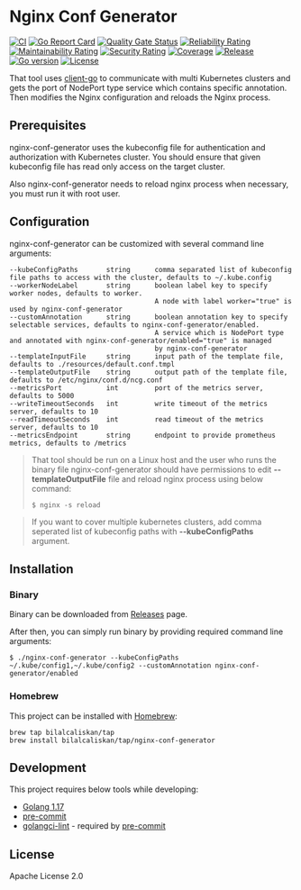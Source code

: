 # Nginx Conf Generator
[![CI](https://github.com/bilalcaliskan/nginx-conf-generator/workflows/CI/badge.svg?event=push)](https://github.com/bilalcaliskan/nginx-conf-generator/actions?query=workflow%3ACI)
[![Go Report Card](https://goreportcard.com/badge/github.com/bilalcaliskan/nginx-conf-generator)](https://goreportcard.com/report/github.com/bilalcaliskan/nginx-conf-generator)
[![Quality Gate Status](https://sonarcloud.io/api/project_badges/measure?project=bilalcaliskan_nginx-conf-generator&metric=alert_status)](https://sonarcloud.io/summary/new_code?id=bilalcaliskan_nginx-conf-generator)
[![Reliability Rating](https://sonarcloud.io/api/project_badges/measure?project=bilalcaliskan_nginx-conf-generator&metric=reliability_rating)](https://sonarcloud.io/summary/new_code?id=bilalcaliskan_nginx-conf-generator)
[![Maintainability Rating](https://sonarcloud.io/api/project_badges/measure?project=bilalcaliskan_nginx-conf-generator&metric=sqale_rating)](https://sonarcloud.io/summary/new_code?id=bilalcaliskan_nginx-conf-generator)
[![Security Rating](https://sonarcloud.io/api/project_badges/measure?project=bilalcaliskan_nginx-conf-generator&metric=security_rating)](https://sonarcloud.io/summary/new_code?id=bilalcaliskan_nginx-conf-generator)
[![Coverage](https://sonarcloud.io/api/project_badges/measure?project=bilalcaliskan_nginx-conf-generator&metric=coverage)](https://sonarcloud.io/summary/new_code?id=bilalcaliskan_nginx-conf-generator)
[![Release](https://img.shields.io/github/release/bilalcaliskan/nginx-conf-generator.svg)](https://github.com/bilalcaliskan/nginx-conf-generator/releases/latest)
[![Go version](https://img.shields.io/github/go-mod/go-version/bilalcaliskan/nginx-conf-generator)](https://github.com/bilalcaliskan/nginx-conf-generator)
[![License](https://img.shields.io/badge/License-Apache%202.0-blue.svg)](https://opensource.org/licenses/Apache-2.0)

That tool uses [client-go](https://github.com/kubernetes/client-go) to communicate with multi Kubernetes clusters and
gets the port of NodePort type service which contains specific annotation. Then modifies
the Nginx configuration and reloads the Nginx process.


## Prerequisites
nginx-conf-generator uses the kubeconfig file for authentication and authorization with Kubernetes cluster.
You should ensure that given kubeconfig file has read only access on the target cluster.

Also nginx-conf-generator needs to reload nginx process when necessary, you must run it with root user.

## Configuration
nginx-conf-generator can be customized with several command line arguments:
```
--kubeConfigPaths       string      comma separated list of kubeconfig file paths to access with the cluster, defaults to ~/.kube.config
--workerNodeLabel       string      boolean label key to specify worker nodes, defaults to worker.
                                    A node with label worker="true" is used by nginx-conf-generator
--customAnnotation      string      boolean annotation key to specify selectable services, defaults to nginx-conf-generator/enabled.
                                    A service which is NodePort type and annotated with nginx-conf-generator/enabled="true" is managed
                                    by nginx-conf-generator
--templateInputFile     string      input path of the template file, defaults to ./resources/default.conf.tmpl
--templateOutputFile    string      output path of the template file, defaults to /etc/nginx/conf.d/ncg.conf
--metricsPort           int         port of the metrics server, defaults to 5000
--writeTimeoutSeconds   int         write timeout of the metrics server, defaults to 10
--readTimeoutSeconds    int         read timeout of the metrics server, defaults to 10
--metricsEndpoint       string      endpoint to provide prometheus metrics, defaults to /metrics
```

> That tool should be run on a Linux host and the user who runs the binary file nginx-conf-generator
should have permissions to edit **--templateOutputFile** file and reload nginx process using below command:
> ```shell
> $ nginx -s reload
> ```

> If you want to cover multiple kubernetes clusters, add comma seperated list of kubeconfig paths with **--kubeConfigPaths** argument.

## Installation
### Binary
Binary can be downloaded from [Releases](https://github.com/bilalcaliskan/nginx-conf-generator/releases) page.

After then, you can simply run binary by providing required command line arguments:
```shell
$ ./nginx-conf-generator --kubeConfigPaths ~/.kube/config1,~/.kube/config2 --customAnnotation nginx-conf-generator/enabled
```

### Homebrew
This project can be installed with [Homebrew](https://brew.sh/):
```
brew tap bilalcaliskan/tap
brew install bilalcaliskan/tap/nginx-conf-generator
```

## Development
This project requires below tools while developing:
- [Golang 1.17](https://golang.org/doc/go1.17)
- [pre-commit](https://pre-commit.com/)
- [golangci-lint](https://golangci-lint.run/usage/install/) - required by [pre-commit](https://pre-commit.com/)

## License
Apache License 2.0
